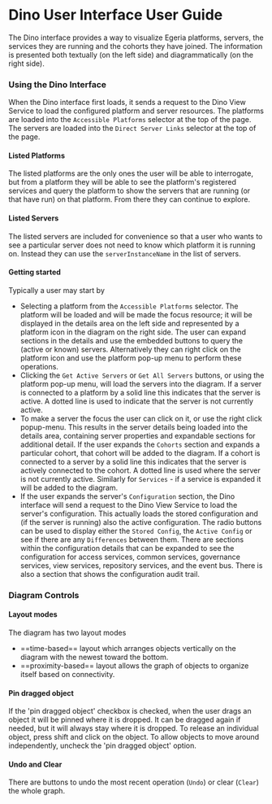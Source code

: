 # Dino User Interface User Guide

The Dino interface provides a way to visualize Egeria platforms, servers, the services they are running and the cohorts they have joined. The information is presented both textually (on the left side) and diagrammatically (on the right side).

### Using the Dino Interface
When the Dino interface first loads, it sends a request to the Dino View Service to load the configured platform and server resources. The platforms are loaded into the `Accessible Platforms` selector at the top of the page. The servers are loaded into the `Direct Server Links` selector at the top of the page.

#### Listed Platforms

The listed platforms are the only ones the user will be able to interrogate, but from a platform they will be able to see the platform's registered services and query the platform to show the servers that are running (or that have run) on that platform. From there they can continue to explore.

#### Listed Servers

The listed servers are included for convenience so that a user who wants to see a particular server does not need to know which platform it is running on. Instead they can use the `serverInstanceName` in the list of servers.

#### Getting started 

Typically a user may start by 
* Selecting a platform from the `Accessible Platforms` selector. The platform will be loaded and will be made the focus resource; it will be displayed in the details area on the left side and represented by a platform icon in the diagram on the right side. The user can expand sections in the details and use the embedded buttons to query the (active or known) servers. Alternatively they can right click on the platform icon and use the platform pop-up menu to perform these operations.
* Clicking the `Get Active Servers` or `Get All Servers` buttons, or using the platform pop-up menu, will load the servers into the diagram. If a server is connected to a platform by a solid line this indicates that the server is active. A dotted line is used to indicate that the server is not currently active.
* To make a server the focus the user can click on it, or use the right click popup-menu. This results in the server details being loaded into the details area, containing server properties and expandable sections for additional detail. If the user expands the `Cohorts` section and expands a particular cohort, that cohort will be added to the diagram. If a cohort is connected to a server by a solid line this indicates that the server is actively connected to the cohort. A dotted line is used where the server is not currently active. Similarly for `Services` - if a service is expanded it will be added to the diagram.
* If the user expands the server's `Configuration` section, the Dino interface will send a request to the Dino View Service to load the server's configuration. This actually loads the stored configuration and (if the server is running) also the active configuration. The radio buttons can be used to display either the `Stored Config`, the `Active Config` or see if there are any  `Differences` between them. There are sections within the configuration details that can be expanded to see the configuration for access services, common services, governance services, view services, repository services, and the event bus. There is also a section that shows the configuration audit trail.

### Diagram Controls
#### Layout modes

The diagram has two layout modes 
* ==time-based== layout which arranges objects vertically on the diagram with the newest toward the bottom. 
* ==proximity-based== layout allows the graph of objects to organize itself based on connectivity.

#### Pin dragged object
If the 'pin dragged object' checkbox is checked, when the user drags an object it will be pinned where it is dropped. It can be dragged again if needed, but it will always stay where it is dropped. To release an individual object, press shift and click on the object. To allow objects to move around independently, uncheck the 'pin dragged object' option.

#### Undo and Clear
There are buttons to undo the most recent operation (`Undo`) or clear (`Clear`) the whole graph.
